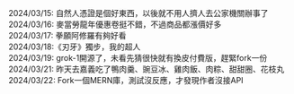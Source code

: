 2024/03/15: 自然人憑證是個好東西，以後就不用人擠人去公家機關辦事了<br>
2024/03/16: 麥當勞龍年優惠卷挺不錯，不過商品都漲價好多<br>
2024/03/17: 拳願阿修羅有夠好看<br>
2024/03/18:《刃牙》獨步，我的超人<br>
2024/03/19: grok-1開源了，未看先猜很快就有換皮付費版，趕緊fork一份<br>
2024/03/21: 昨天去嘉義吃了鴨肉羹、豌豆冰、雞肉飯、肉粽、甜甜圈、花枝丸<br>
2024/03/22: Fork一個MERN庫，測試沒反應，才發現作者沒接API<br>